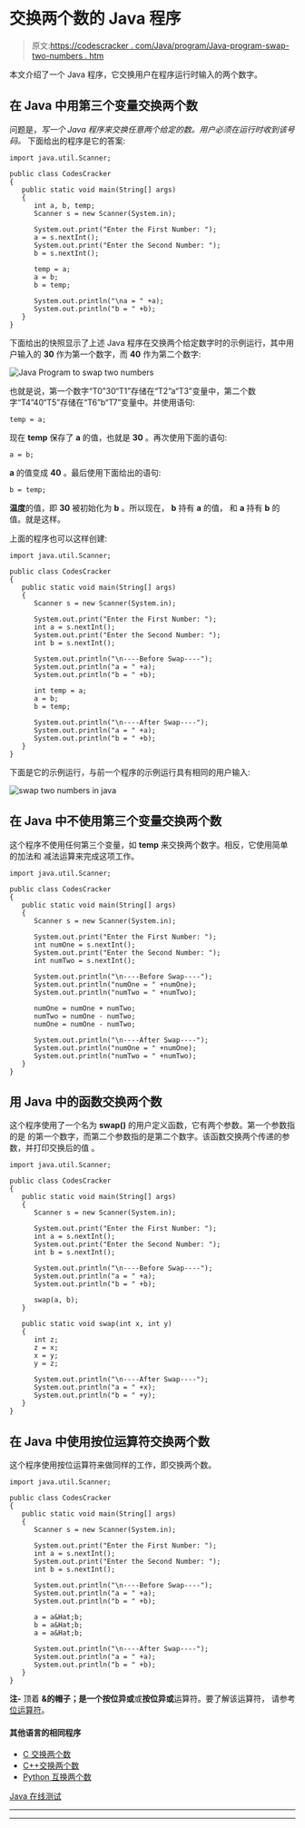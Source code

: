 # 交换两个数的 Java 程序

> 原文:[https://codescracker . com/Java/program/Java-program-swap-two-numbers . htm](https://codescracker.com/java/program/java-program-swap-two-numbers.htm)

本文介绍了一个 Java 程序，它交换用户在程序运行时输入的两个数字。

## 在 Java 中用第三个变量交换两个数

问题是，*写一个 Java 程序来交换任意两个给定的数。用户必须在运行时收到该号码。* 下面给出的程序是它的答案:

```
import java.util.Scanner;

public class CodesCracker
{
   public static void main(String[] args)
   {
      int a, b, temp;
      Scanner s = new Scanner(System.in);

      System.out.print("Enter the First Number: ");
      a = s.nextInt();
      System.out.print("Enter the Second Number: ");
      b = s.nextInt();

      temp = a;
      a = b;
      b = temp;

      System.out.println("\na = " +a);
      System.out.println("b = " +b);
   }
}
```

下面给出的快照显示了上述 Java 程序在交换两个给定数字时的示例运行，其中用户输入的 **30** 作为第一个数字，而 **40** 作为第二个数字:

![Java Program to swap two numbers](../Images/9adcd77d04c14b8b6373f12f2195bad1.png)

也就是说，第一个数字“T0”30“T1”存储在“T2”a“T3”变量中，第二个数字“T4”40“T5”存储在“T6”b“T7”变量中。并使用语句:

```
temp = a;
```

现在 **temp** 保存了 **a** 的值，也就是 **30** 。再次使用下面的语句:

```
a = b;
```

**a** 的值变成 **40** 。最后使用下面给出的语句:

```
b = temp;
```

**温度**的值，即 **30** 被初始化为 **b** 。所以现在， **b** 持有 **a** 的值， 和 **a** 持有 **b** 的值。就是这样。

上面的程序也可以这样创建:

```
import java.util.Scanner;

public class CodesCracker
{
   public static void main(String[] args)
   {
      Scanner s = new Scanner(System.in);

      System.out.print("Enter the First Number: ");
      int a = s.nextInt();
      System.out.print("Enter the Second Number: ");
      int b = s.nextInt();

      System.out.println("\n----Before Swap----");
      System.out.println("a = " +a);
      System.out.println("b = " +b);

      int temp = a;
      a = b;
      b = temp;

      System.out.println("\n----After Swap----");
      System.out.println("a = " +a);
      System.out.println("b = " +b);
   }
}
```

下面是它的示例运行，与前一个程序的示例运行具有相同的用户输入:

![swap two numbers in java](../Images/737243b839149afc76be8a105867ef43.png)

## 在 Java 中不使用第三个变量交换两个数

这个程序不使用任何第三个变量，如 **temp** 来交换两个数字。相反，它使用简单的加法和 减法运算来完成这项工作。

```
import java.util.Scanner;

public class CodesCracker
{
   public static void main(String[] args)
   {
      Scanner s = new Scanner(System.in);

      System.out.print("Enter the First Number: ");
      int numOne = s.nextInt();
      System.out.print("Enter the Second Number: ");
      int numTwo = s.nextInt();

      System.out.println("\n----Before Swap----");
      System.out.println("numOne = " +numOne);
      System.out.println("numTwo = " +numTwo);

      numOne = numOne + numTwo;
      numTwo = numOne - numTwo;
      numOne = numOne - numTwo;

      System.out.println("\n----After Swap----");
      System.out.println("numOne = " +numOne);
      System.out.println("numTwo = " +numTwo);
   }
}
```

## 用 Java 中的函数交换两个数

这个程序使用了一个名为 **swap()** 的用户定义函数，它有两个参数。第一个参数指的是 的第一个数字，而第二个参数指的是第二个数字。该函数交换两个传递的参数，并打印交换后的值 。

```
import java.util.Scanner;

public class CodesCracker
{
   public static void main(String[] args)
   {
      Scanner s = new Scanner(System.in);

      System.out.print("Enter the First Number: ");
      int a = s.nextInt();
      System.out.print("Enter the Second Number: ");
      int b = s.nextInt();

      System.out.println("\n----Before Swap----");
      System.out.println("a = " +a);
      System.out.println("b = " +b);

      swap(a, b);
   }

   public static void swap(int x, int y)
   {
      int z;
      z = x;
      x = y;
      y = z;

      System.out.println("\n----After Swap----");
      System.out.println("a = " +x);
      System.out.println("b = " +y);
   }
}
```

## 在 Java 中使用按位运算符交换两个数

这个程序使用按位运算符来做同样的工作，即交换两个数。

```
import java.util.Scanner;

public class CodesCracker
{
   public static void main(String[] args)
   {
      Scanner s = new Scanner(System.in);

      System.out.print("Enter the First Number: ");
      int a = s.nextInt();
      System.out.print("Enter the Second Number: ");
      int b = s.nextInt();

      System.out.println("\n----Before Swap----");
      System.out.println("a = " +a);
      System.out.println("b = " +b);

      a = a&Hat;b;
      b = a&Hat;b;
      a = a&Hat;b;

      System.out.println("\n----After Swap----");
      System.out.println("a = " +a);
      System.out.println("b = " +b);
   }
}
```

**注-** 顶着 **&的帽子；**是一个**按位异或**或**按位异或**运算符。要了解该运算符， 请参考[位运算符](/computer-fundamental/bitwise-operators.htm)。

#### 其他语言的相同程序

*   [C 交换两个数](/c/program/c-program-swap-two-numbers.htm)
*   [C++交换两个数](/cpp/program/cpp-program-swap-two-numbers.htm)
*   [Python 互换两个数](/python/program/python-program-swap-two-numbers.htm)

[Java 在线测试](/exam/showtest.php?subid=1)

* * *

* * *